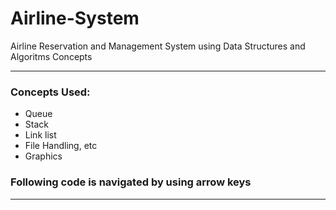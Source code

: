# Airline-System
Airline Reservation and Management System using Data Structures and Algoritms Concepts

***************************************************************

### Concepts Used:
* Queue
* Stack
* Link list
* File Handling, etc
* Graphics

### Following code is navigated by using arrow keys
****************************************************************
